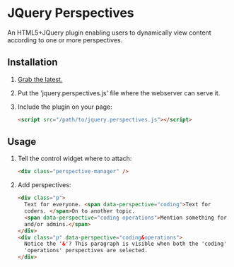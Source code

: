 JQuery Perspectives
===================
An HTML5+JQuery plugin enabling users to dynamically view content according to
one or more perspectives.

Installation
------------
1.  [Grab the latest.](https://github.com/DogFoodSoftware/jquery-perspectives/archive/master.zip)
2.  Put the 'jquery.perspectives.js' file where the webserver can serve it.
3.  Include the plugin on your page:

    ```HTML
    <script src="/path/to/jquery.perspectives.js"></script>
    ```

Usage
-----
1.  Tell the control widget where to attach:

    ```HTML
    <div class="perspective-manager" />
    ```

2.  Add perspectives:

    ```HTML
    <div class="p">
      Text for everyone. <span data-perspective="coding">Text for
      coders. </span>On to another topic.
      <span data-perspective="coding operations">Mention something for coders
      and/or admins.</span>
    </div>
    <div class="p" data-perspective="coding&operations">
      Notice the '&'? This paragraph is visible when both the 'coding' and
      'operations' perspectives are selected.
    </div>
    ```
